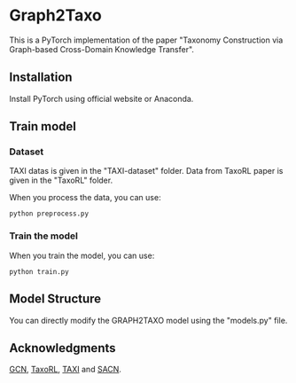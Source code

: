 # Graph2Taxo

This is a PyTorch implementation of the paper "Taxonomy Construction via Graph-based Cross-Domain Knowledge Transfer".

## Installation

Install PyTorch using official website or Anaconda.

## Train model

### Dataset

TAXI datas is given in the "TAXI-dataset" folder. Data from TaxoRL paper is given in the "TaxoRL" folder.

When you process the data, you can use:

    python preprocess.py

### Train the model

When you train the model, you can use:

    python train.py


## Model Structure

You can directly modify the GRAPH2TAXO model using the "models.py" file.

## Acknowledgments
[GCN](https://github.com/tkipf/gcn), [TaxoRL](https://github.com/morningmoni/TaxoRL), [TAXI](https://github.com/uhh-lt/taxi) and [SACN](https://github.com/JD-AI-Research-Silicon-Valley/SACN).


